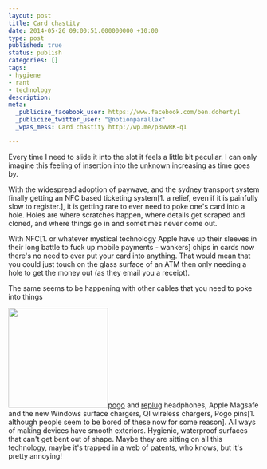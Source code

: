 ```yaml
---
layout: post
title: Card chastity
date: 2014-05-26 09:00:51.000000000 +10:00
type: post
published: true
status: publish
categories: []
tags:
- hygiene
- rant
- technology
description:
meta:
  _publicize_facebook_user: https://www.facebook.com/ben.doherty1
  _publicize_twitter_user: "@notionparallax"
  _wpas_mess: Card chastity http://wp.me/p3wwRK-q1

---
```

<p>Every time I need to slide it into the slot it feels a little bit peculiar. I can only imagine this feeling of insertion into the unknown increasing as time goes by.<!--more--></p>
<p>With the widespread adoption of paywave, and the sydney transport system finally getting an NFC based ticketing system[1. a relief, even if it is painfully slow to register.], it is getting rare to ever need to poke one's card into a hole. Holes are where scratches happen, where details get scraped and cloned, and where things go in and sometimes never come out. </p>
<p>With NFC[1. or whatever mystical technology Apple have up their sleeves in their long battle to fuck up mobile payments - wankers] chips in cards now there's no need to ever put your card into anything. That would mean that you could just touch on the glass surface of an ATM then only needing a hole to get the money out (as they email you a receipt). </p>
<p>The same seems to be happening with other cables that you need to poke into things</p>
<p><img src="{{ site.baseurl }}/assets/Apple_magsafe_tight.jpg" width="200" class="alignright" /><a href="http://www.theverge.com/2013/8/24/4654762/pogo-magnetic-headphone-connector-concept">pogo</a> and <a href="http://www.replug.com/home.php">replug</a> headphones, Apple Magsafe and the new Windows surface chargers, QI wireless chargers, Pogo pins[1. although people seem to be bored of these now for some reason]. All ways of making devices have smooth exteriors. Hygienic, waterproof surfaces that can't get bent out of shape. Maybe they are sitting on all this technology, maybe it's trapped in a web of patents, who knows, but it's pretty annoying!</p>


[^1]: a relief, even if it is painfully slow to register.

[^2]: or whatever mystical technology Apple have up their sleeves in their long battle to fuck up mobile payments - wankers

[^3]: although people seem to be bored of these now for some reason

